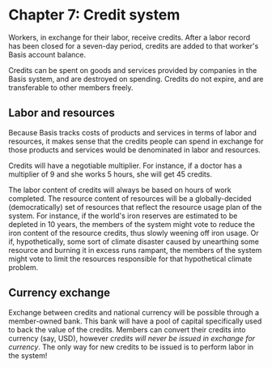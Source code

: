 # Chapter 7: Credit system

Workers, in exchange for their labor, receive credits. After a labor record has been closed for a seven-day period, credits are added to that worker's Basis account balance.

Credits can be spent on goods and services provided by companies in the Basis system, and are destroyed on spending. Credits do not expire, and are transferable to other members freely.

## Labor and resources

Because Basis tracks costs of products and services in terms of labor and resources, it makes sense that the credits people can spend in exchange for those products and services would be denominated in labor and resources.

Credits will have a negotiable multiplier. For instance, if a doctor has a multiplier of 9 and she works 5 hours, she will get 45 credits.

The labor content of credits will always be based on hours of work completed. The resource content of resources will be a globally-decided (democratically) set of resources that reflect the resource usage plan of the system. For instance, if the world's iron reserves are estimated to be depleted in 10 years, the members of the system might vote to reduce the iron content of the resource credits, thus slowly weening off iron usage. Or if, hypothetically, some sort of climate disaster caused by unearthing some resource and burning it in excess runs rampant, the members of the system might vote to limit the resources responsible for that hypothetical climate problem.

## Currency exchange

Exchange between credits and national currency will be possible through a member-owned bank. This bank will have a pool of capital specifically used to back the value of the credits. Members can convert their credits into currency (say, USD), however *credits will never be issued in exchange for currency*. The only way for new credits to be issued is to perform labor in the system!

